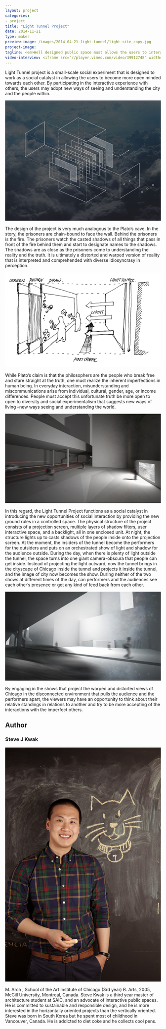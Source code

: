 ```yaml
---
layout: project
categories: 
- project
title: "Light Tunnel Project"
date: 2014-11-21
type: maker
preview-image: /images/2014-04-21-light-tunnel/light-site_copy.jpg
project-image:
tagline: <em>Well designed public space must allows the users to interact with the environment and the people around them regar- less of age, income level, cultural background, or social status.</em>
video-interview: <iframe src="//player.vimeo.com/video/39912748" width="500" height="281" frameborder="0" webkitallowfullscreen mozallowfullscreen allowfullscreen></iframe> <p class="col-md-10 col-md-offset-3"><a href="http://vimeo.com/39912748">SAIC AGC GFRY Studio mock-up test</a> from <a href="http://vimeo.com/user10322039">David Evancho</a> on <a href="https://vimeo.com">Vimeo</a>.</p>
---
```


<p class="col-md-8 col-md-offset-2"> Light Tunnel project is a small-scale social experiment that is designed to work as a social catalyst in allowing the users to become more open minded towards each other. By participating in the interactive experience with others, the users may adopt new ways of seeing and understanding the city and the people within. </p>

<p class="col-md-10 col-md-offset-1"><img class="img-responsive img-thumbnail" src="/images/2014-04-21-light-tunnel/cloud.jpg" alt="Cloud Box"/></p>

<p class="col-md-8 col-md-offset-2"> The design of the project is very much analogous to the Plato’s cave. In the story, the prisoners are chain-bound to face the wall. Behind the prisoners is the fire. The prisoners watch the casted shadows of all things that pass in front of the fire behind them and start to designate names to the shadows. The shadows are as close as the prisoners come to understanding the reality and the truth. It is ultimately a distorted and warped version of reality that is interpreted and comprehended with diverse idiosyncrasy in perception.</p>

<p class="col-md-10 col-md-offset-1"><img class="img-responsive img-thumbnail" src="/images/2014-04-21-light-tunnel/diagram.jpg" alt="Diagram Light Tunnel"/></p>

<p class="col-md-8 col-md-offset-2"> While Plato’s claim is that the philosophers are the people who break free and stare straight at the truth, one must realize the inherent imperfections in human being. In everyday interaction, misunderstanding and miscommunications arise from individual, cultural, gender, age, or income differences. People must accept this unfortunate truth be more open to open to diversity and social experimentalism that suggests new ways of living –new ways seeing and understanding the world. </p>

<p class="col-md-10 col-md-offset-1"><img class="img-responsive img-thumbnail" src="/images/2014-04-21-light-tunnel/light-site.jpg" alt="Render Site"/></p>

<p class="col-md-8 col-md-offset-2"> In this regard, the Light Tunnel Project functions as a social catalyst in introducing the new opportunities of social interaction by providing the new ground rules in a controlled space. The physical structure of the project consists of a projection screen, multiple layers of shadow filters, user interactive space, and a backlight, all in one enclosed unit. At night, the structure lights up to casts shadows of the people inside onto the projection screen. At the moment, the insiders of the tunnel become the performers for the outsiders and puts on an orchestrated show of light and shadow for the audience outside. During the day, when there is plenty of light outside the tunnel, the space turns into one giant camera-obscura that people can get inside. Instead of projecting the light outward, now the tunnel brings in the cityscape of Chicago inside the tunnel and projects it inside the tunnel, and the image of city now becomes the show. During neither of the two shows at different times of the day, can performers and the audiences see each other’s presence or get any kind of feed back from each other. </p>

<p class="col-md-10 col-md-offset-1"><img class="img-responsive img-thumbnail" src="/images/2014-04-21-light-tunnel/light-site2.jpg" alt="Render Site"/></p>

<p class="col-md-8 col-md-offset-2"> By engaging in the shows that project the warped and distorted views of Chicago in the disconnected environment that pulls the audience and the performers apart, the viewers may have an opportunity to think about their relative standings in relations to another and try to be more accepting of the interactions with the imperfect others.</p>

<h2 class="col-md-10 col-md-offset-2">Author</h2>
	
<h3 class="col-md-10 col-md-offset-2">Steve J Kwak</h3>

<p  class="col-md-2 pull-right"><img class="img-responsive img-rounded img-author" src="/images/2014-04-21-light-tunnel/steve.jpg" alt="Steve"/></p>

<p class="col-md-7 col-md-offset-2">
	M. Arch , School of the Art Institute of Chicago (3rd year)
	B. Arts, 2005, McGill University, Montreal, Canada.
	Steve Kwak is a third year master of architecture student at SAIC, and an advocate of interactive public spaces. He is committed to sustainable and responsible design, and he is more interested in the horizontally oriented projects than the vertically oriented. Steve was born in South Korea but he spent most of childhood in Vancouver, Canada. He is addicted to diet coke and he collects cool pens. 
</p>


